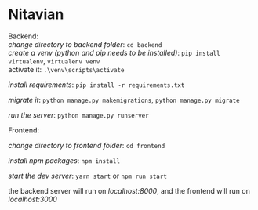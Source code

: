 # Nitavian

Backend:
</br>
*change directory to backend folder*:
    `cd backend`
</br>
*create a venv (python and pip needs to be installed)*:
    `pip install virtualenv`, `virtualenv venv`</br>
activate it: 
    `.\venv\scripts\activate`

*install requirements*:
    `pip install -r requirements.txt`

*migrate it*:
    `python manage.py makemigrations`, `python manage.py migrate`

*run the server*:
    `python manage.py runserver`


Frontend:
    
*change directory to frontend folder*:
    `cd frontend`

*install npm packages*:
    `npm install`

*start the dev server*:
    `yarn start` or `npm run start`

the backend server will run on *localhost:8000*, 
and the frontend will run on *localhost:3000* 
